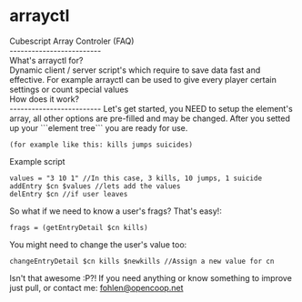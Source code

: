 arrayctl
=========

<dt>Cubescript Array Controler (FAQ)</dt>
-------------------------
<dt>What's arrayctl for?</dt>
Dynamic client / server script's which require to save data fast and effective.
For example arrayctl can be used to give every player certain settings or count special values

<dt>How does it work?</dt>
-------------------------
Let's get started, you NEED to setup the element's array, all other options are pre-filled and may be changed.
After you setted up your ```element tree``` you are ready for use.

	(for example like this: kills jumps suicides)

<dt>Example script</dt>

	values = "3 10 1" //In this case, 3 kills, 10 jumps, 1 suicide
	addEntry $cn $values //lets add the values
	delEntry $cn //if user leaves

So what if we need to know a user's frags? That's easy!:

	frags = (getEntryDetail $cn kills)
	
You might need to change the user's value too:

	changeEntryDetail $cn kills $newkills //Assign a new value for cn

Isn't that awesome :P?!
If you need anything or know something to improve just pull, or contact me: fohlen@opencoop.net

